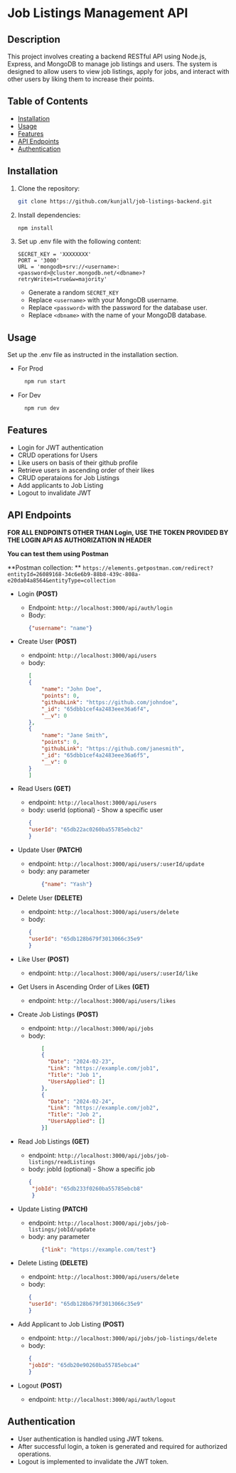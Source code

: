 # Job Listings Management API #

## Description

This project involves creating a backend RESTful API using Node.js, Express, and MongoDB to manage job listings and users. The system is designed to allow users to view job listings, apply for jobs, and interact with other users by liking them to increase their points.

## Table of Contents

- [Installation](#installation)
- [Usage](#usage)
- [Features](#features)
- [API Endpoints](#api-endpoints)
- [Authentication](#authentication)


## Installation

1. Clone the repository:

    ```bash
    git clone https://github.com/kunjall/job-listings-backend.git
    ```

2. Install dependencies:

    ```bash
    npm install
    ```

3. Set up .env file with the following content:

    ```env
    SECRET_KEY = 'XXXXXXXX'
    PORT = '3000'
    URL = 'mongodb+srv://<username>:<password>@cluster.mongodb.net/<dbname>?retryWrites=true&w=majority'
    ```

   - Generate a random `SECRET_KEY`
   - Replace `<username>` with your MongoDB username.
   - Replace `<password>` with the password for the database user.
   - Replace `<dbname>` with the name of your MongoDB database.

## Usage

Set up the .env file as instructed in the installation section.
- For Prod
  ```bash
    npm run start
  ```
- For Dev
  ```bash
    npm run dev
  ```

## Features

  - Login for JWT authentication
  - CRUD operations for Users
  - Like users on basis of their github profile
  - Retrieve users in ascending order of their likes
  - CRUD operataions for Job Listings
  - Add applicants to Job Listing
  - Logout to invalidate JWT

## API Endpoints 

**FOR ALL ENDPOINTS OTHER THAN Login, USE THE TOKEN PROVIDED BY THE LOGIN API AS AUTHORIZATION IN HEADER**

**You can test them using Postman**

**Postman collection: **
`https://elements.getpostman.com/redirect?entityId=26089168-34c6e6b9-88b8-439c-808a-e20da04a8564&entityType=collection`

- Login **(POST)**
  - Endpoint: `http://localhost:3000/api/auth/login`
  - Body:
    ```json
    {"username": "name"}
    ```
    
- Create User **(POST)**
  - endpoint: `http://localhost:3000/api/users`
  - body:
    ```json
    [
    {
        "name": "John Doe",
        "points": 0,
        "githubLink": "https://github.com/johndoe",
        "_id": "65dbb1cef4a2483eee36a6f4",
        "__v": 0
    },
    {
        "name": "Jane Smith",
        "points": 0,
        "githubLink": "https://github.com/janesmith",
        "_id": "65dbb1cef4a2483eee36a6f5",
        "__v": 0
    }
    ]
    ```

- Read Users **(GET)**
  - endpoint: `http://localhost:3000/api/users`
  - body: userId (optional) - Show a specific user
    ```json
    {
    "userId": "65db22ac0260ba55785ebcb2"
    }
    ```

- Update User **(PATCH)**
  - endpoint: `http://localhost:3000/api/users/:userId/update`
  - body: any parameter
    ```json
        {"name": "Yash"}
    ```
  

- Delete User **(DELETE)**
    - endpoint: `http://localhost:3000/api/users/delete`
    - body:
        ```json
        {
      "userId": "65db128b679f3013066c35e9"
      }
      ```

- Like User **(POST)**
  - endpoint: `http://localhost:3000/api/users/:userId/like`
  
- Get Users in Ascending Order of Likes **(GET)**
  - endpoint: `http://localhost:3000/api/users/likes`

- Create Job Listings **(POST)**
  - endpoint: `http://localhost:3000/api/jobs`
  - body:
    ```json
        [
        {
          "Date": "2024-02-23",
          "Link": "https://example.com/job1",
          "Title": "Job 1",
          "UsersApplied": []
        },
        {
          "Date": "2024-02-24",
          "Link": "https://example.com/job2",
          "Title": "Job 2",
          "UsersApplied": []
        }]
    ```

- Read Job Listings **(GET)**
   - endpoint: `http://localhost:3000/api/jobs/job-listings/readListings`
   - body: jobId (optional) - Show a specific job
     ```json
     {
      "jobId": "65db233f0260ba55785ebcb8"
      }
     ```
- Update Listing **(PATCH)**
  - endpoint: `http://localhost:3000/api/jobs/job-listings/jobId/update`
  - body: any parameter
    ```json
        {"link": "https://example.com/test"}
    ```

- Delete Listing **(DELETE)**
    - endpoint: `http://localhost:3000/api/users/delete`
    - body:
        ```json
        {
      "userId": "65db128b679f3013066c35e9"
      }
      ```
  

- Add Applicant to Job Listing **(POST)**
  - endpoint: `http://localhost:3000/api/jobs/job-listings/delete`
  - body:
      ```json
      {
    "jobId": "65db20e90260ba55785ebca4"
    }
    ```

- Logout **(POST)**
  - endpoint: `http://localhost:3000/api/auth/logout`
 

## Authentication

- User authentication is handled using JWT tokens.
- After successful login, a token is generated and required for authorized operations.
- Logout is implemented to invalidate the JWT token.






